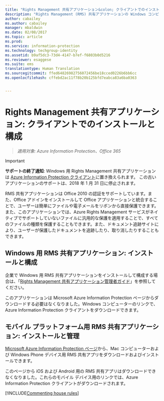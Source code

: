 ```yaml
---
title: "Rights Management 共有アプリケーション&colon; クライアントでのインストールと構成 | Azure Information Protection"
description: "Rights Management (RMS) 共有アプリケーションの Windows コンピューターおよびモバイルデバイスへのデプロイに関する管理者向けの情報です。"
author: cabailey
ms.author: cabailey
manager: mbaldwin
ms.date: 02/08/2017
ms.topic: article
ms.prod: 
ms.service: information-protection
ms.technology: techgroup-identity
ms.assetid: b9af5dc3-73d4-4147-b7ef-f6803b0d5216
ms.reviewer: esaggese
ms.suite: ems
translationtype: Human Translation
ms.sourcegitcommit: ffed64826982756072456be18cced0226b6bb6cc
ms.openlocfilehash: cffebd2ac11f78b20b125bfd7eabca83a6ba0363


---
```


# <a name="rights-management-sharing-application-installation-and-configuration-for-clients"></a>Rights Management 共有アプリケーション: クライアントでのインストールと構成

>*適用対象: Azure Information Protection、Office 365*

> [!IMPORTANT]
> **サポートの終了通知**: Windows 用 Rights Management 共有アプリケーションは [Azure Information Protection クライアント](../rms-client/aip-client.md)に置き換えられます。 この古いアプリケーションのサポートは、2018 年 1 月 31 日に停止されます。 
 
RMS 共有アプリケーションは Office 2010 の認証をサポートしています。また、Office アドインをインストールして Office アプリケーションと統合することで、ユーザーは簡単にファイルや電子メールをリボンから直接保護できます。 また、このアプリケーションでは、Azure Rights Management サービスがネイティブでサポートしていないファイルに汎用的な保護を適用することで、すべてのファイルの種類を保護することもできます。また、ドキュメント追跡サイトにより、ユーザーが保護したドキュメントを追跡したり、取り消したりすることもできます。

## <a name="the-rms-sharing-application-for-windows-installation-and-configuration"></a>Windows 用 RMS 共有アプリケーション: インストールと構成
企業で Windows 用 RMS 共有アプリケーションをインストールして構成する場合は、「[Rights Management 共有アプリケーション管理者ガイド](../rms-client/sharing-app-admin-guide.md)」を参照してください。

このアプリケーションは Microsoft Azure Information Protection ページからダウンロードする必要はなくなりました。Windows コンピューターのリンクで、Azure Information Protection クライアントをダウンロードできます。 


## <a name="the-rms-sharing-application-for-mobile-platforms-installation-and-management"></a>モバイル プラットフォーム用 RMS 共有アプリケーション: インストールと管理
[Microsoft Azure Information Protection ページ](https://go.microsoft.com/fwlink/?LinkId=303970)から、Mac コンピューターおよび Windows Phone デバイス用 RMS 共有アプリをダウンロードおよびインストールできます。 

このページから iOS および Android 用の RMS 共有アプリはダウンロードできなくなりました。これらのモバイル デバイス用のリンクでは、Azure Information Protection クライアントがダウンロードされます。 


[!INCLUDE[Commenting house rules](../includes/houserules.md)]





<!--HONumber=Feb17_HO2-->


